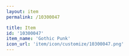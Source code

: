 ```yaml
---
layout: item
permalink: /10300047

title: Item
id: '10300047'
item_name: 'Gothic Punk'
icon_url: 'item/icon/customize/10300047.png'
---
```

